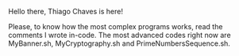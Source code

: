 Hello there, Thiago Chaves is here!

Please, to know how the most complex programs works, read the comments I wrote in-code.
The most advanced codes right now are MyBanner.sh, MyCryptography.sh and PrimeNumbersSequence.sh.
